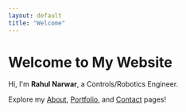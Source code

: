 ```yaml
---
layout: default
title: "Welcome"
---
```


# Welcome to My Website

Hi, I'm **Rahul Narwar**, a Controls/Robotics Engineer.

Explore my [About](/about/), [Portfolio](/portfolio/), and [Contact](/contact/) pages!
